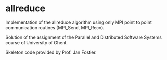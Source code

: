 # allreduce
Implementation of the allreduce algorithm using only MPI point to point communication routines (MPI_Send, MPI_Recv).

Solution of the assignment of the Parallel and Distributed Software Systems course of University of Ghent.

Skeleton code provided by Prof. Jan Fostier.
